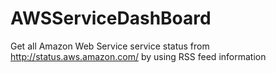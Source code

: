 AWSServiceDashBoard
===================

Get all Amazon Web Service service status from http://status.aws.amazon.com/ by using RSS feed information
